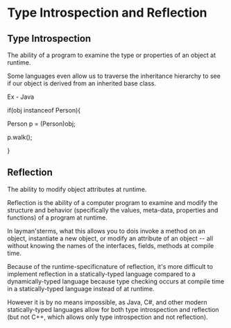 # Type Introspection and Reflection

## Type Introspection

The ability of a program to examine the type or properties of an object at runtime.

Some languages even allow us to traverse the inheritance hierarchy to see if our object is derived from an inherited base class.

Ex - Java

if(obj instanceof Person){

Person p = (Person)obj;

p.walk();

}

## Reflection

The ability to modify object attributes at runtime.

Reflection is the ability of a computer program to examine and modify the structure and behavior (specifically the values, meta-data, properties and functions) of a program at runtime.

In layman'sterms, what this allows you to dois invoke a method on an object, instantiate a new object, or modify an attribute of an object -- all without knowing the names of the interfaces, fields, methods at compile time.

Because of the runtime-specificnature of reflection, it's more difficult to implement reflection in a statically-typed language compared to a dynamically-typed language because type checking occurs at compile time in a statically-typed language instead of at runtime.

However it is by no means impossible, as Java, C#, and other modern statically-typed languages allow for both type introspection and reflection (but not C++, which allows only type introspection and not reflection).
